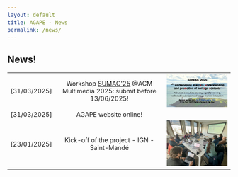 ```yaml
---
layout: default
title: AGAPE - News
permalink: /news/
---
```


<h2> News!</h2>

<table width="90%" border="0" cellpadding="8" style="text-align: center; vertical-align: middle;">
	<tr>
		<td> [31/03/2025]</td>
		<td> Workshop <a href="https://sumac-workshops.github.io/2025/" target=new>SUMAC'25</a> @ACM Multimedia 2025: submit before 13/06/2025!</td>
		<td width="30%"><img src="/images/SUMAC25-banner.jpg" width="100%" alt="SUMAC 2025"></td>
	</tr>
	<tr>
		<td>[31/03/2025]</td>
  		<td> AGAPE website online!</td> <td></td>
	</tr>
    	<tr>
		<td>[23/01/2025]</td>
    		<td> Kick-off of the project - IGN - Saint-Mandé</td>
		<td width="30%"><img src="/images/photo_kickoff-23jan25.jpg" width="100%" alt="Photo kick-off"></td>
	</tr>
<table>
